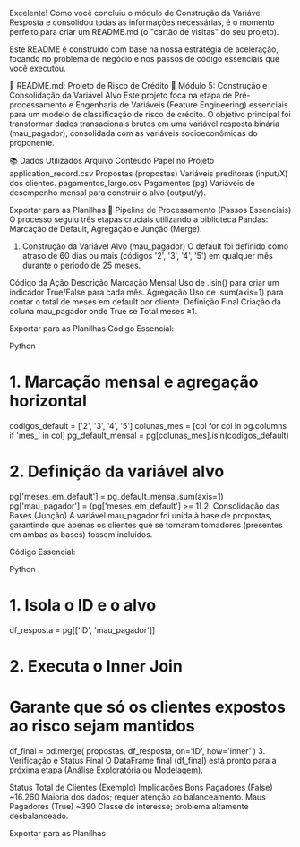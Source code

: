 Excelente! Como você concluiu o módulo de Construção da Variável Resposta e consolidou todas as informações necessárias, é o momento perfeito para criar um README.md (o "cartão de visitas" do seu projeto).

Este README é construído com base na nossa estratégia de aceleração, focando no problema de negócio e nos passos de código essenciais que você executou.

📄 README.md: Projeto de Risco de Crédito
🎯 Módulo 5: Construção e Consolidação da Variável Alvo
Este projeto foca na etapa de Pré-processamento e Engenharia de Variáveis (Feature Engineering) essenciais para um modelo de classificação de risco de crédito. O objetivo principal foi transformar dados transacionais brutos em uma variável resposta binária (mau_pagador), consolidada com as variáveis socioeconômicas do proponente.

📚 Dados Utilizados
Arquivo	Conteúdo	Papel no Projeto
application_record.csv	Propostas (propostas)	Variáveis preditoras (input/X) dos clientes.
pagamentos_largo.csv	Pagamentos (pg)	Variáveis de desempenho mensal para construir o alvo (output/y).

Exportar para as Planilhas
🚀 Pipeline de Processamento (Passos Essenciais)
O processo seguiu três etapas cruciais utilizando a biblioteca Pandas: Marcação de Default, Agregação e Junção (Merge).

1. Construção da Variável Alvo (mau_pagador)
O default foi definido como atraso de 60 dias ou mais (códigos '2', '3', '4', '5') em qualquer mês durante o período de 25 meses.

Código da Ação	Descrição
Marcação Mensal	Uso de .isin() para criar um indicador True/False para cada mês.
Agregação	Uso de .sum(axis=1) para contar o total de meses em default por cliente.
Definição Final	Criação da coluna mau_pagador onde True se Total meses ≥1.

Exportar para as Planilhas
Código Essencial:

Python

# 1. Marcação mensal e agregação horizontal
codigos_default = ['2', '3', '4', '5']
colunas_mes = [col for col in pg.columns if 'mes_' in col]
pg_default_mensal = pg[colunas_mes].isin(codigos_default)

# 2. Definição da variável alvo
pg['meses_em_default'] = pg_default_mensal.sum(axis=1)
pg['mau_pagador'] = (pg['meses_em_default'] >= 1)
2. Consolidação das Bases (Junção)
A variável mau_pagador foi unida à base de propostas, garantindo que apenas os clientes que se tornaram tomadores (presentes em ambas as bases) fossem incluídos.

Código Essencial:

Python

# 1. Isola o ID e o alvo
df_resposta = pg[['ID', 'mau_pagador']]

# 2. Executa o Inner Join
# Garante que só os clientes expostos ao risco sejam mantidos
df_final = pd.merge(
    propostas,
    df_resposta,
    on='ID',
    how='inner'
)
3. Verificação e Status Final
O DataFrame final (df_final) está pronto para a próxima etapa (Análise Exploratória ou Modelagem).

Status	Total de Clientes (Exemplo)	Implicações
Bons Pagadores (False)	~16.260	Maioria dos dados; requer atenção ao balanceamento.
Maus Pagadores (True)	~390	Classe de interesse; problema altamente desbalanceado.




Exportar para as Planilhas
